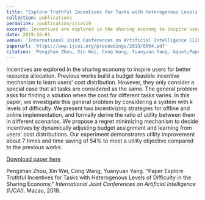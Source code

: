 ```yaml
---
title: "Explore Truthful Incentives for Tasks with Heterogenous Levels of Difficulty in the Sharing Economy"
collection: publications
permalink: /publication/ijcai19
excerpt: Incentives are explored in the sharing economy to inspire users for better resource allocation. Previous works build a budget feasible incentive mechanism to learn users' cost distribution. However, they only consider a special case that all tasks are considered as the same. The general problem asks for finding a solution when the cost for different tasks varies. In this paper, we investigate this general problem by considering a system with k levels of difficulty. We present two incentivizing strategies for offline and online implementation, and formally derive the ratio of utility between them in different scenarios. We propose a regret minimizing mechanism to decide incentives by dynamically adjusting budget assignment and learning from users' cost distributions. Our experiment demonstrates utility improvement about 7 times and time saving of 54% to meet a utility objective compared to the previous works.
date: 2019-10-01
venue: 'International Joint Conferences on Artificial Intelligence (IJCAI)'
paperurl: 'https://www.ijcai.org/proceedings/2019/0094.pdf'
citation: 'Pengzhan Zhou, Xin Wei, Cong Wang, Yuanyuan Yang. &quot;Paper Explore Truthful Incentives for Tasks with Heterogenous Levels of Difficulty in the Sharing Economy.&quot; <i>International Joint Conferences on Artificial Intelligence (IJCAI)</i>. Macau, 2019.'
---
```

Incentives are explored in the sharing economy to inspire users for better resource allocation. Previous works build a budget feasible incentive mechanism to learn users' cost distribution. However, they only consider a special case that all tasks are considered as the same. The general problem asks for finding a solution when the cost for different tasks varies. In this paper, we investigate this general problem by considering a system with k levels of difficulty. We present two incentivizing strategies for offline and online implementation, and formally derive the ratio of utility between them in different scenarios. We propose a regret minimizing mechanism to decide incentives by dynamically adjusting budget assignment and learning from users' cost distributions. Our experiment demonstrates utility improvement about 7 times and time saving of 54% to meet a utility objective compared to the previous works.

[Download paper here](https://www.ijcai.org/proceedings/2019/0094.pdf)

Pengzhan Zhou, Xin Wei, Cong Wang, Yuanyuan Yang. "Paper Explore Truthful Incentives for Tasks with Heterogenous Levels of Difficulty in the Sharing Economy." <i>International Joint Conferences on Artificial Intelligence (IJCAI)</i>. Macau, 2019.
